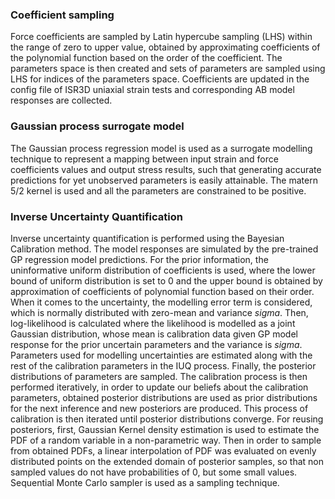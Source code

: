 ### Coefficient sampling
Force coefficients are sampled by Latin hypercube sampling (LHS) within the range of zero to upper value, obtained by approximating coefficients of the polynomial function based on the order of the coefficient. The parameters space is then created and sets of parameters are sampled using LHS for indices of the parameters space. Coefficients are updated in the config file of ISR3D uniaxial strain tests and corresponding AB model responses are collected.

### Gaussian process surrogate model
The Gaussian process regression model is used as a surrogate modelling technique to represent a mapping between input strain and force coefficients values and output stress results, such that generating accurate predictions for yet unobserved parameters is easily attainable. The matern 5/2 kernel is used and all the parameters are constrained to be positive.

### Inverse Uncertainty Quantification
Inverse uncertainty quantification is performed using the Bayesian Calibration method. The model responses are simulated by the pre-trained GP regression model predictions. For the prior information, the uninformative uniform distribution of coefficients is used, where the lower bound of uniform distribution is set to 0 and the upper bound is obtained by approximation of coefficients of polynomial function based on their order.
When it comes to the uncertainty, the modelling error term is considered, which is normally distributed with zero-mean and variance $sigma$. Then, log-likelihood is calculated where the likelihood is modelled as a joint Gaussian distribution, whose mean is calibration data given GP model response for the prior uncertain parameters and the variance is $sigma$. Parameters used for modelling uncertainties are estimated along with the rest of the calibration parameters in the IUQ process. Finally, the posterior distributions of parameters are sampled.
The calibration process is then performed iteratively, in order to update our beliefs about the calibration parameters, obtained posterior distributions are used as prior distributions for the next inference and new posteriors are produced. This process of calibration is then iterated until posterior distributions converge. For reusing posteriors, first, Gaussian Kernel density estimation is used to estimate the PDF of a random variable in a non-parametric way. Then in order to sample from obtained PDFs, a linear interpolation of PDF was evaluated on evenly distributed points on the extended domain of posterior samples, so that non sampled values do not have probabilities of 0, but some small values. Sequential Monte Carlo sampler is used as a sampling technique.
